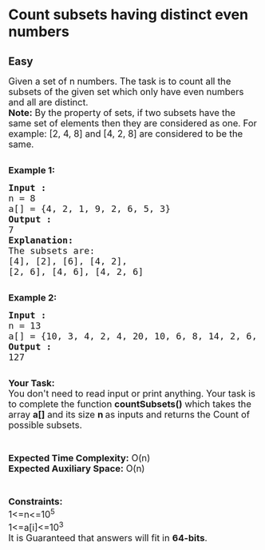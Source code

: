 # Count subsets having distinct even numbers
## Easy 
<div class="problem-statement">
                <p></p><p><span style="font-size:18px">Given a set of n numbers. The task is to count all the subsets of the given set which only have even numbers and all are distinct.<br>
<strong>Note:</strong> By the property of sets, if two subsets have the same set of elements then they are considered as one. For example: [2, 4, 8] and [4, 2, 8] are considered to be the same.</span><br>
&nbsp;</p>

<p><span style="font-size:18px"><strong>Example 1:</strong></span></p>

<pre><span style="font-size:18px"><strong>Input : </strong>
n = 8
a[] = {4, 2, 1, 9, 2, 6, 5, 3}
<strong>Output : </strong>
7
<strong>Explanation:</strong>
The subsets are:
[4], [2], [6], [4, 2],
[2, 6], [4, 6], [4, 2, 6]</span></pre>

<div>&nbsp;</div>

<div><span style="font-size:18px"><strong>Example 2:</strong></span></div>

<pre><span style="font-size:18px"><strong>Input : </strong>
n = 13
a[] = {10, 3, 4, 2, 4, 20, 10, 6, 8, 14, 2, 6, 9}
<strong>Output : </strong>
127</span></pre>

<p><br>
<span style="font-size:18px"><strong>Your Task:&nbsp;&nbsp;</strong><br>
You don't need to read input or print anything. Your task is to complete the function&nbsp;<strong>countSubsets()</strong>&nbsp;which takes the array <strong>a[]</strong> and its size <strong>n </strong>as inputs and returns the Count of possible subsets.</span></p>

<p>&nbsp;</p>

<p><span style="font-size:18px"><strong>Expected Time Complexity:</strong> O(n)<br>
<strong>Expected Auxiliary Space:</strong> O(n)</span></p>

<p>&nbsp;</p>

<p><span style="font-size:18px"><strong>Constraints:</strong><br>
1&lt;=n&lt;=10<sup>5</sup><br>
1&lt;=a[i]&lt;=10<sup>3</sup><br>
It is Guaranteed that answers will fit in <strong>64-bits</strong>.</span></p>
 <p></p>
            </div>